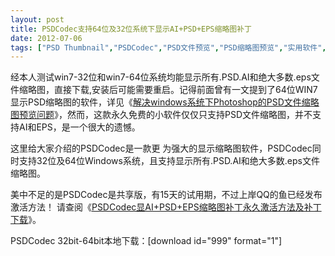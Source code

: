 ```yaml
---
layout: post
title: PSDCodec支持64位及32位系统下显示AI+PSD+EPS缩略图补丁		
date: 2012-07-06
tags: ["PSD Thumbnail","PSDCodec","PSD文件预览","PSD缩略图预览","实用软件","资源"]
---
```


经本人测试win7-32位和win7-64位系统均能显示所有.PSD.AI和绝大多数.eps文件缩略图，直接下载,安装后可能需要重启。记得前面曾有一文提到了64位WIN7显示PSD缩略图的软件，详见《<a title="解决windows系统下Photoshop的PSD文件缩略图预览问题" href="http://www.saqqdy.com/download/windows-photoshop-psd-thumbnail">解决windows系统下Photoshop的PSD文件缩略图预览问题</a>》，然而，这款永久免费的小软件仅仅只支持PSD文件缩略图，并不支持AI和EPS，是一个很大的遗憾。

这里给大家介绍的PSDCodec是一款更 为强大的显示缩略图软件，PSDCodec同时支持32位及64位Windows系统，且支持显示所有.PSD.AI和绝大多数.eps文件缩略图。

美中不足的是PSDCodec是共享版，有15天的试用期，不过上岸QQ的鱼已经发布激活方法！
请查阅《<a title="PSDCodec显AI+PSD+EPS缩略图补丁永久激活方法及补丁下载" href="http://www.saqqdy.com/download/psdcodec-significant-ai-psd-eps-thumbnails-permanent-activation-method-patch-download">PSDCodec显AI+PSD+EPS缩略图补丁永久激活方法及补丁下载</a>》。

PSDCodec 32bit-64bit本地下载：[download id="999" format="1"]		